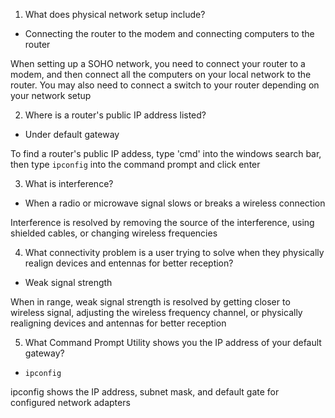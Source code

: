 1. What does physical network setup include?

- Connecting the router to the modem and connecting computers to the router

When setting up a SOHO network, you need to connect your router to a modem, and then connect all the computers on your local network to the router. You may also need to connect a switch to your router depending on your network setup

2. Where is a router's public IP address listed?

- Under default gateway

To find a router's public IP addess, type 'cmd' into the windows search bar, then type `ipconfig` into the command prompt and click enter

3. What is interference?

- When a radio or microwave signal slows or breaks a wireless connection

Interference is resolved by removing the source of the interference, using shielded cables, or changing wireless frequencies

4. What connectivity problem is a user trying to solve when they physically realign devices and entennas for better reception?

- Weak signal strength

When in range, weak signal strength is resolved by getting closer to wireless signal, adjusting the wireless frequency channel, or physically realigning devices and antennas for better reception

5. What Command Prompt Utility shows you the IP address of your default gateway?

- `ipconfig`

ipconfig shows the IP address, subnet mask, and default gate for configured network adapters
